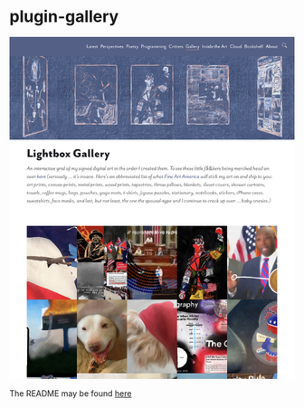 # plugin-gallery

![Screenshot](https://raw.githubusercontent.com/moonbuck/plugin-gallery/main/images/screenshot.jpeg)

The README may be found [here](https://moondeer.blog/2022/02/12/plugingallery-a-readme.html)